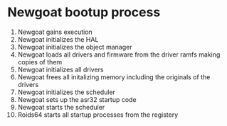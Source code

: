 # Newgoat bootup process
1. Newgoat gains execution
2. Newgoat initializes the HAL
3. Newgoat initializes the object manager
4. Newgoat loads all drivers and firmware from the driver ramfs making copies of them
5. Newgoat initializes all drivers
6. Newgoat frees all initalizing memory including the originals of the drivers 
7. Newgoat initializes the scheduler
8. Newgoat sets up the asr32 startup code
9. Newgoat starts the scheduler
10. Roids64 starts all startup processes from the registery
